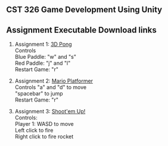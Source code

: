 ## CST 326 Game Development Using Unity    

## Assignment Executable Download links    

1. Assignment 1: [3D Pong](https://drive.google.com/uc?export=download&id=1ULhGkiw_VijsMc7Uod9Cjp9-Srj9oLsc )    
Controls     
	Blue Paddle: "w" and "s"    
	Red Paddle: "j" and "l"    
	Restart Game: "r"    
	
2. Assignment 2: [Mario Platformer](https://drive.google.com/uc?export=download&id=1H3DgAfu1hVrZC6_qoDAxzl7voMK74dL8)     
Controls
	"a" and "d" to move    
	"spacebar" to jump    
	Restart Game: "r"    
	
3. Assignment 3: [Shoot'em Up!](https://drive.google.com/uc?export=download&id=1lynKmb-JEHyjtlRZ5WRZdyXl7UcTU5IC)    
Controls:    
	Player 1: WASD to move     
	Left click to fire     
	Right click to fire rocket  